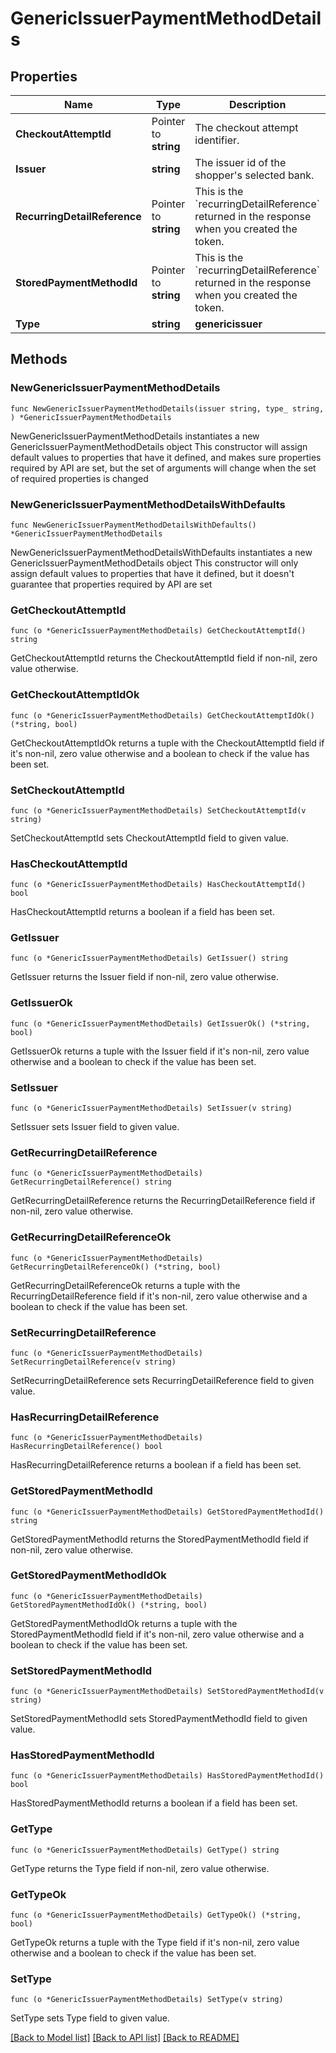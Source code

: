 # GenericIssuerPaymentMethodDetails

## Properties

Name | Type | Description | Notes
------------ | ------------- | ------------- | -------------
**CheckoutAttemptId** | Pointer to **string** | The checkout attempt identifier. | [optional] 
**Issuer** | **string** | The issuer id of the shopper&#39;s selected bank. | 
**RecurringDetailReference** | Pointer to **string** | This is the &#x60;recurringDetailReference&#x60; returned in the response when you created the token. | [optional] 
**StoredPaymentMethodId** | Pointer to **string** | This is the &#x60;recurringDetailReference&#x60; returned in the response when you created the token. | [optional] 
**Type** | **string** | **genericissuer** | 

## Methods

### NewGenericIssuerPaymentMethodDetails

`func NewGenericIssuerPaymentMethodDetails(issuer string, type_ string, ) *GenericIssuerPaymentMethodDetails`

NewGenericIssuerPaymentMethodDetails instantiates a new GenericIssuerPaymentMethodDetails object
This constructor will assign default values to properties that have it defined,
and makes sure properties required by API are set, but the set of arguments
will change when the set of required properties is changed

### NewGenericIssuerPaymentMethodDetailsWithDefaults

`func NewGenericIssuerPaymentMethodDetailsWithDefaults() *GenericIssuerPaymentMethodDetails`

NewGenericIssuerPaymentMethodDetailsWithDefaults instantiates a new GenericIssuerPaymentMethodDetails object
This constructor will only assign default values to properties that have it defined,
but it doesn't guarantee that properties required by API are set

### GetCheckoutAttemptId

`func (o *GenericIssuerPaymentMethodDetails) GetCheckoutAttemptId() string`

GetCheckoutAttemptId returns the CheckoutAttemptId field if non-nil, zero value otherwise.

### GetCheckoutAttemptIdOk

`func (o *GenericIssuerPaymentMethodDetails) GetCheckoutAttemptIdOk() (*string, bool)`

GetCheckoutAttemptIdOk returns a tuple with the CheckoutAttemptId field if it's non-nil, zero value otherwise
and a boolean to check if the value has been set.

### SetCheckoutAttemptId

`func (o *GenericIssuerPaymentMethodDetails) SetCheckoutAttemptId(v string)`

SetCheckoutAttemptId sets CheckoutAttemptId field to given value.

### HasCheckoutAttemptId

`func (o *GenericIssuerPaymentMethodDetails) HasCheckoutAttemptId() bool`

HasCheckoutAttemptId returns a boolean if a field has been set.

### GetIssuer

`func (o *GenericIssuerPaymentMethodDetails) GetIssuer() string`

GetIssuer returns the Issuer field if non-nil, zero value otherwise.

### GetIssuerOk

`func (o *GenericIssuerPaymentMethodDetails) GetIssuerOk() (*string, bool)`

GetIssuerOk returns a tuple with the Issuer field if it's non-nil, zero value otherwise
and a boolean to check if the value has been set.

### SetIssuer

`func (o *GenericIssuerPaymentMethodDetails) SetIssuer(v string)`

SetIssuer sets Issuer field to given value.


### GetRecurringDetailReference

`func (o *GenericIssuerPaymentMethodDetails) GetRecurringDetailReference() string`

GetRecurringDetailReference returns the RecurringDetailReference field if non-nil, zero value otherwise.

### GetRecurringDetailReferenceOk

`func (o *GenericIssuerPaymentMethodDetails) GetRecurringDetailReferenceOk() (*string, bool)`

GetRecurringDetailReferenceOk returns a tuple with the RecurringDetailReference field if it's non-nil, zero value otherwise
and a boolean to check if the value has been set.

### SetRecurringDetailReference

`func (o *GenericIssuerPaymentMethodDetails) SetRecurringDetailReference(v string)`

SetRecurringDetailReference sets RecurringDetailReference field to given value.

### HasRecurringDetailReference

`func (o *GenericIssuerPaymentMethodDetails) HasRecurringDetailReference() bool`

HasRecurringDetailReference returns a boolean if a field has been set.

### GetStoredPaymentMethodId

`func (o *GenericIssuerPaymentMethodDetails) GetStoredPaymentMethodId() string`

GetStoredPaymentMethodId returns the StoredPaymentMethodId field if non-nil, zero value otherwise.

### GetStoredPaymentMethodIdOk

`func (o *GenericIssuerPaymentMethodDetails) GetStoredPaymentMethodIdOk() (*string, bool)`

GetStoredPaymentMethodIdOk returns a tuple with the StoredPaymentMethodId field if it's non-nil, zero value otherwise
and a boolean to check if the value has been set.

### SetStoredPaymentMethodId

`func (o *GenericIssuerPaymentMethodDetails) SetStoredPaymentMethodId(v string)`

SetStoredPaymentMethodId sets StoredPaymentMethodId field to given value.

### HasStoredPaymentMethodId

`func (o *GenericIssuerPaymentMethodDetails) HasStoredPaymentMethodId() bool`

HasStoredPaymentMethodId returns a boolean if a field has been set.

### GetType

`func (o *GenericIssuerPaymentMethodDetails) GetType() string`

GetType returns the Type field if non-nil, zero value otherwise.

### GetTypeOk

`func (o *GenericIssuerPaymentMethodDetails) GetTypeOk() (*string, bool)`

GetTypeOk returns a tuple with the Type field if it's non-nil, zero value otherwise
and a boolean to check if the value has been set.

### SetType

`func (o *GenericIssuerPaymentMethodDetails) SetType(v string)`

SetType sets Type field to given value.



[[Back to Model list]](../README.md#documentation-for-models) [[Back to API list]](../README.md#documentation-for-api-endpoints) [[Back to README]](../README.md)


